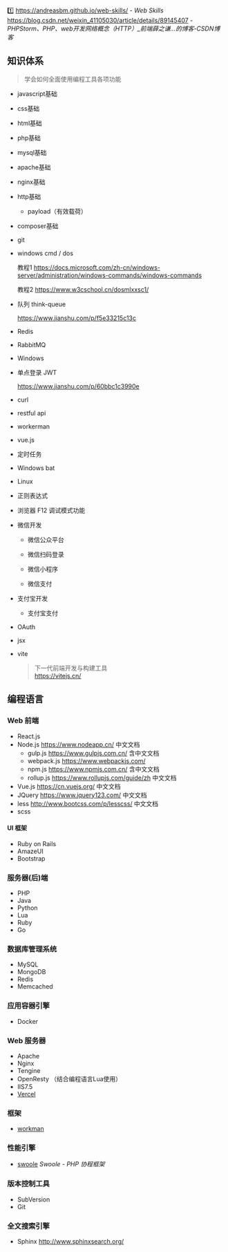 

1️⃣ https://andreasbm.github.io/web-skills/ - _Web Skills_
https://blog.csdn.net/weixin_41105030/article/details/89145407 - *PHPStorm、PHP、web开发网络概念（HTTP）_前端薛之谦...的博客-CSDN博客*



## 知识体系

> 学会如何全面使用编程工具各项功能



- javascript基础



- css基础



- html基础



- php基础



- mysql基础



- apache基础



- nginx基础



- http基础

  - payload（有效载荷）




- composer基础



- git



- windows cmd / dos

  教程1 https://docs.microsoft.com/zh-cn/windows-server/administration/windows-commands/windows-commands

  教程2 https://www.w3cschool.cn/dosmlxxsc1/



- 队列 think-queue

  https://www.jianshu.com/p/f5e33215c13c



- Redis



- RabbitMQ



- Windows



- 单点登录 JWT

  https://www.jianshu.com/p/60bbc1c3990e



- curl

 

- restful api

 

- workerman

 

- vue.js

 

- 定时任务

- Windows bat

- Linux

 

- 正则表达式

 

- 浏览器 F12 调试模式功能

 

- 微信开发

  - 微信公众平台


  - 微信扫码登录


  - 微信小程序


  - 微信支付




- 支付宝开发
  - 支付宝支付




- OAuth



- jsx



- vite

  > 下一代前端开发与构建工具  
  > https://vitejs.cn/



## 编程语言

### Web 前端

 - React.js
 - Node.js https://www.nodeapp.cn/ 中文文档
    - gulp.js https://www.gulpjs.com.cn/ 含中文文档
    - webpack.js https://www.webpackjs.com/
    - npm.js https://www.npmjs.com.cn/ 含中文文档
    - rollup.js https://www.rollupjs.com/guide/zh 中文文档
 - Vue.js https://cn.vuejs.org/ 中文文档
 - JQuery https://www.jquery123.com/ 中文文档
 - less http://www.bootcss.com/p/lesscss/ 中文文档
 - scss



#### UI 框架

 - Ruby on Rails
 - AmazeUI
 - Bootstrap



### 服务器(后)端

 - PHP
 - Java
 - Python
 - Lua
 - Ruby
 - Go



### 数据库管理系统

 - MySQL
 - MongoDB
 - Redis
 - Memcached



### 应用容器引擎

 - Docker



### Web 服务器

 - Apache
 - Nginx
 - Tengine
 - OpenResty （结合编程语言Lua使用）
 - IIS7.5
 - [Vercel](https://vercel.com/ "前端部署")



### 框架

 - [workman](https://www.workerman.net)



### 性能引擎

 - [swoole](https://www.swoole.com) *Swoole - PHP 协程框架*



### 版本控制工具

 - SubVersion
 - Git



### 全文搜索引擎

 - Sphinx http://www.sphinxsearch.org/

